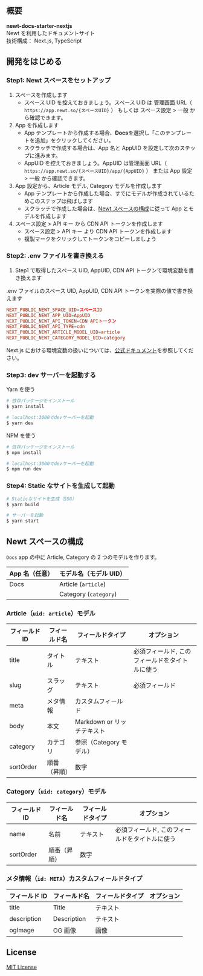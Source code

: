 ## 概要

**newt-docs-starter-nextjs**
<br />Newt を利用したドキュメントサイト
<br />技術構成： Next.js, TypeScript

## 開発をはじめる

### Step1: Newt スペースをセットアップ

1. スペースを作成します
   - スペース UID を控えておきましょう。スペース UID は 管理画面 URL（ `https://app.newt.so/{スペースUID}` ） もしくは スペース設定 > 一般 から確認できます。
2. App を作成します
   - App テンプレートから作成する場合、**Docs**を選択し「このテンプレートを追加」をクリックしてください。
   - スクラッチで作成する場合は、App 名と AppUID を設定して次のステップに進みます。
   - AppUID を控えておきましょう。AppUID は管理画面 URL（ `https://app.newt.so/{スペースUID}/app/{AppUID}` ） または App 設定 > 一般 から確認できます。
3. App 設定から、Article モデル, Category モデルを作成します
   - App テンプレートから作成した場合、すでにモデルが作成されているためこのステップは飛ばします
   - スクラッチで作成した場合は、[Newt スペースの構成](#Newtスペースの構成)に従って App とモデルを作成します
4. スペース設定 > API キー から CDN API トークンを作成します
   - スペース設定 > API キー より CDN API トークンを作成します
   - 複製マークをクリックしてトークンをコピーしましょう

### Step2: .env ファイルを書き換える

1. Step1 で取得したスペース UID, AppUID, CDN API トークンで環境変数を書き換えます

.env ファイルのスペース UID, AppUID, CDN API トークンを実際の値で書き換えます

```conf
NEXT_PUBLIC_NEWT_SPACE_UID=スペースID
NEXT_PUBLIC_NEWT_APP_UID=AppUID
NEXT_PUBLIC_NEWT_API_TOKEN=CDN APIトークン
NEXT_PUBLIC_NEWT_API_TYPE=cdn
NEXT_PUBLIC_NEWT_ARTICLE_MODEL_UID=article
NEXT_PUBLIC_NEWT_CATEGORY_MODEL_UID=category
```

Next.js における環境変数の扱いについては、[公式ドキュメント](https://nextjs.org/docs/basic-features/environment-variables)を参照してください。

### Step3: dev サーバーを起動する

Yarn を使う

```bash
# 依存パッケージをインストール
$ yarn install

# localhost:3000でdevサーバーを起動
$ yarn dev
```

NPM を使う

```bash
# 依存パッケージをインストール
$ npm install

# localhost:3000でdevサーバーを起動
$ npm run dev
```

### Step4: Static なサイトを生成して起動

```bash
# Staticなサイトを生成（SSG）
$ yarn build

# サーバーを起動
$ yarn start
```

## Newt スペースの構成

`Docs` app の中に Article, Category の 2 つのモデルを作ります。

| App 名（任意） | モデル名（モデル UID） |
| -------------- | ---------------------- |
| Docs           | Article (`article`)    |
|                | Category (`category`)  |

### Article（`uid: article`）モデル

| フィールド ID | フィールド名 | フィールドタイプ           | オプション                                     |
| ------------- | ------------ | -------------------------- | ---------------------------------------------- |
| title         | タイトル     | テキスト                   | 必須フィールド, このフィールドをタイトルに使う |
| slug          | スラッグ     | テキスト                   | 必須フィールド                                 |
| meta          | メタ情報     | カスタムフィールド         |                                                |
| body          | 本文         | Markdown or リッチテキスト |                                                |
| category      | カテゴリ     | 参照（Category モデル）    |                                                |
| sortOrder     | 順番（昇順） | 数字                       |                                                |

### Category（`uid: category`）モデル

| フィールド ID | フィールド名 | フィールドタイプ | オプション                                     |
| ------------- | ------------ | ---------------- | ---------------------------------------------- |
| name          | 名前         | テキスト         | 必須フィールド, このフィールドをタイトルに使う |
| sortOrder     | 順番（昇順） | 数字             |                                                |

### メタ情報（`id: META`）カスタムフィールドタイプ

| フィールド ID | フィールド名 | フィールドタイプ | オプション |
| ------------- | ------------ | ---------------- | ---------- |
| title         | Title        | テキスト         |            |
| description   | Description  | テキスト         |            |
| ogImage       | OG 画像      | 画像             |            |

## License

[MIT License](https://github.com/Newt-Inc/newt-docs-starter-nextjs/blob/main/LICENSE)
